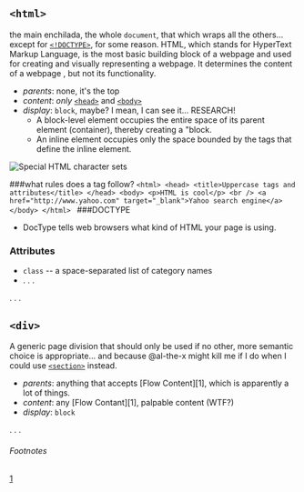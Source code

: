 ## `<html>`

the main enchilada, the whole `document`, that which wraps all the others... except for [`<!DOCTYPE>`](#doctype), for some reason. HTML, which stands for HyperText Markup Language, is the most basic building block of a webpage and used for creating and visually representing a webpage. It determines the content of a webpage , but not its functionality.


* _parents_: none, it's the top
* _content_: _only_ [`<head>`](#head) and [`<body>`](#body)
* _display_: `block`, maybe? I mean, I can see it... RESEARCH!
  * A block-level element occupies the entire space of its parent element (container), thereby creating a "block.
  *  An inline element occupies only the space bounded by the tags that define the inline element.

![Special HTML character sets](http://www.xs4all.nl/~dimaroan/htl/latin1.gif)  

###what rules does a tag follow?
      ```<html>
    <head>
    <title>Uppercase tags and attributes</title>
    </head>
    <body>
    <p>HTML is cool</p>
    <br />
    <a href="http://www.yahoo.com" target="_blank">Yahoo search engine</a>
    </body>
    </html>
      ```
###DOCTYPE

*  DocType tells web browsers what kind of HTML your page is using.

### Attributes



* `class` -- a space-separated list of category names
* . . .

. . .

## `<div>`

A generic page division that should only be used if no other, more semantic choice is appropriate... and because @al-the-x might kill me if I do when I could use [`<section>`](#section) instead.

* _parents_: anything that accepts [Flow Content][1], which is apparently a lot of things.
* _content_: any [Flow Contant][1], palpable content (WTF?)
* _display_: `block`

. . .

###### Footnotes

[1](https://developer.mozilla.org/en-US/docs/Web/Guide/HTML/Content_categories#Flow_content)
